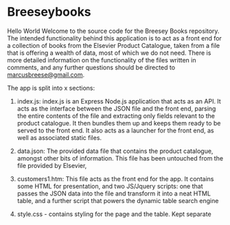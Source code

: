 # Breeseybooks
Hello World
Welcome to the source code for the Breesey Books repository.  The intended functionality behind this application is to act as a front end for a collection of books from the Elsevier Product Catalogue, taken from a file that is offering a wealth of data, most of which we do not need.  There is more detailed information on the functionality of the files written in comments, and any further questions should be directed to marcusbreese@gmail.com.  

The app is split into x sections:

1. index.js: index.js is an Express Node.js application that acts as an API.  It acts as the interface between the JSON file and the front end, parsing the entire contents of the file and extracting only fields relevant to the product catalogue.  It then bundles them up and keeps them ready to be served to the front end.  It also acts as a launcher for the front end, as well as associated static files.  

2. data.json: The provided data file that contains the product catalogue, amongst other bits of information.  This file has been untouched from the file provided by Elsevier, 

3. customers1.htm: This file acts as the front end for the app.  It contains some HTML for presentation, and two JS/Jquery scripts: one that passes the JSON data into the file and transform it into a neat HTML table, and a further script that powers the dynamic table search engine

4. style.css - contains styling for the page and the table.  Kept separate 
